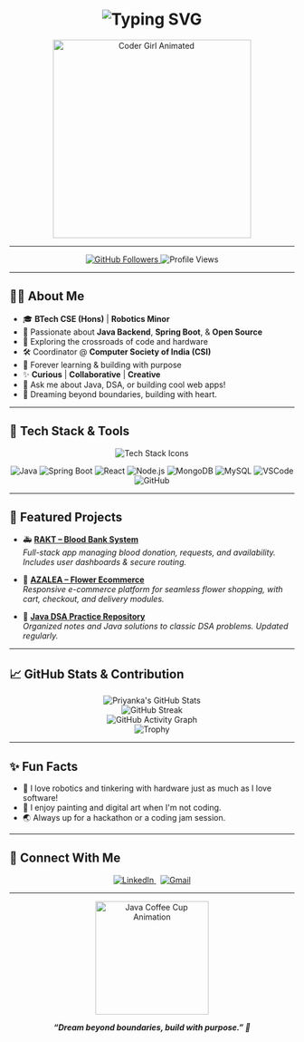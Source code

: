 <!-- Profile README for Priyanka Asthana -->

<h1 align="center">
  <img src="https://readme-typing-svg.demolab.com?font=Fira+Code&duration=2500&pause=1000&color=6C63FF&center=true&vCenter=true&width=435&lines=Hey+there+%F0%9F%91%8B%2C+I'm+Priyanka+Asthana!;Java+%7C+Web+Dev+%7C+Robotics+Enthusiast;Building+and+learning+every+day+%F0%9F%9A%80" alt="Typing SVG"/>
</h1>

<p align="center">
  <img src="https://media.giphy.com/media/qgQUggAC3Pfv687qPC/giphy.gif" width="350" alt="Coder Girl Animated"/>
</p>

---

<p align="center">
  <a href="https://github.com/PriyankaAsthana?tab=followers">
    <img src="https://img.shields.io/github/followers/PriyankaAsthana?label=Followers&style=social" alt="GitHub Followers"/>
  </a>
  <img src="https://komarev.com/ghpvc/?username=PriyankaAsthana&label=Profile+Views&color=6C63FF&style=flat" alt="Profile Views"/>
</p>

---

## 👩‍💻 About Me

- 🎓 **BTech CSE (Hons)** | <b>Robotics Minor</b>
- 🧠 Passionate about **Java Backend**, **Spring Boot**, & **Open Source**
- 🤖 Exploring the crossroads of code and hardware
- 🛠️ Coordinator @ <b>Computer Society of India (CSI)</b>
- 🌱 Forever learning & building with purpose
- ✨ <b>Curious</b> | <b>Collaborative</b> | <b>Creative</b>
- 💬 Ask me about Java, DSA, or building cool web apps!
- 🚀 Dreaming beyond boundaries, building with heart.

---

## 🚀 Tech Stack & Tools

<p align="center">
  <img src="https://skillicons.dev/icons?i=java,spring,react,tailwind,html,css,js,nodejs,express,mongodb,mysql,github,git,vscode,postman" alt="Tech Stack Icons"/>
</p>

<div align="center">
  
![Java](https://img.shields.io/badge/Java-ED8B00?style=flat-square&logo=java&logoColor=white)
![Spring Boot](https://img.shields.io/badge/Spring_Boot-6DB33F?style=flat-square&logo=springboot&logoColor=white)
![React](https://img.shields.io/badge/React-20232A?style=flat-square&logo=react&logoColor=61DAFB)
![Node.js](https://img.shields.io/badge/Node.js-43853D?style=flat-square&logo=node-dot-js&logoColor=white)
![MongoDB](https://img.shields.io/badge/MongoDB-4EA94B?style=flat-square&logo=mongodb&logoColor=white)
![MySQL](https://img.shields.io/badge/MySQL-4479A1?style=flat-square&logo=mysql&logoColor=white)
![VSCode](https://img.shields.io/badge/VS_Code-007ACC?style=flat-square&logo=visual-studio-code&logoColor=white)
![GitHub](https://img.shields.io/badge/GitHub-181717?style=flat-square&logo=github&logoColor=white)

</div>

---

## 🌟 Featured Projects

- 🚑 <b>[RAKT – Blood Bank System](#)</b>  
  <i>Full-stack app managing blood donation, requests, and availability. Includes user dashboards & secure routing.</i>

- 🌸 <b>[AZALEA – Flower Ecommerce](#)</b>  
  <i>Responsive e-commerce platform for seamless flower shopping, with cart, checkout, and delivery modules.</i>

- 📘 <b>[Java DSA Practice Repository](#)</b>  
  <i>Organized notes and Java solutions to classic DSA problems. Updated regularly.</i>

---

## 📈 GitHub Stats & Contribution

<p align="center">
  <img src="https://github-readme-stats.vercel.app/api?username=PriyankaAsthana&show_icons=true&theme=tokyonight&hide_title=true" alt="Priyanka's GitHub Stats" />
  <br>
  <img src="https://github-readme-streak-stats.herokuapp.com/?user=PriyankaAsthana&theme=tokyonight" alt="GitHub Streak" />
  <br>
  <img src="https://github-readme-activity-graph.cyclic.app/graph?username=PriyankaAsthana&theme=tokyo-night&bg_color=282c34&hide_border=true" alt="GitHub Activity Graph" />
  <br>
  <img src="https://github-profile-trophy.vercel.app/?username=PriyankaAsthana&theme=dracula&row=1&column=7" alt="Trophy" />
</p>

---

## ✨ Fun Facts

- 🦾 I love robotics and tinkering with hardware just as much as I love software!
- 🎨 I enjoy painting and digital art when I'm not coding.
- 🌏 Always up for a hackathon or a coding jam session.

---

## 🤝 Connect With Me

<p align="center">
  <a href="https://www.linkedin.com/in/priyanka-asthana-1b9a74250?utm_source=share&utm_campaign=share_via&utm_content=profile&utm_medium=android_app">
    <img src="https://img.shields.io/badge/LinkedIn-blue?logo=linkedin&logoColor=white" alt="LinkedIn" />
  </a>
  &nbsp;
  <a href="mailto:pri45712rir@gmail.com">
    <img src="https://img.shields.io/badge/Email-D14836?logo=gmail&logoColor=white" alt="Gmail" />
  </a>
</p>

---

<p align="center">
  <img src="https://media.giphy.com/media/KAq5w47R9rmTuvWOWa/giphy.gif" width="200" alt="Java Coffee Cup Animation"/>
</p>

<p align="center">
  <b><i>“Dream beyond boundaries, build with purpose.” 🚀</i></b>
</p>
